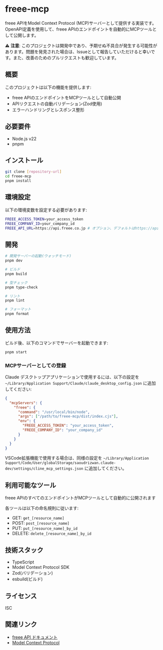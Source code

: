 # freee-mcp

freee APIをModel Context Protocol (MCP)サーバーとして提供する実装です。OpenAPI定義を使用して、freee APIのエンドポイントを自動的にMCPツールとして公開します。

⚠️ **注意**: このプロジェクトは開発中であり、予期せぬ不具合が発生する可能性があります。問題を発見された場合は、Issueとして報告していただけると幸いです。また、改善のためのプルリクエストも歓迎しています。

## 概要

このプロジェクトは以下の機能を提供します:

- freee APIのエンドポイントをMCPツールとして自動公開
- APIリクエストの自動バリデーション(Zod使用)
- エラーハンドリングとレスポンス整形

## 必要要件

- Node.js v22
- pnpm

## インストール

```bash
git clone [repository-url]
cd freee-mcp
pnpm install
```

## 環境設定

以下の環境変数を設定する必要があります:

```bash
FREEE_ACCESS_TOKEN=your_access_token
FREEE_COMPANY_ID=your_company_id
FREEE_API_URL=https://api.freee.co.jp # オプション、デフォルトはhttps://api.freee.co.jp
```

## 開発

```bash
# 開発サーバーの起動(ウォッチモード)
pnpm dev

# ビルド
pnpm build

# 型チェック
pnpm type-check

# リント
pnpm lint

# フォーマット
pnpm format
```

## 使用方法

ビルド後、以下のコマンドでサーバーを起動できます:

```bash
pnpm start
```

### MCPサーバーとしての登録

Claude デスクトップアプリケーションで使用するには、以下の設定を `~/Library/Application Support/Claude/claude_desktop_config.json` に追加してください:

```json
{
  "mcpServers": {
    "freee": {
      "command": "/usr/local/bin/node",
      "args": ["/path/to/freee-mcp/dist/index.cjs"],
      "env": {
        "FREEE_ACCESS_TOKEN": "your_access_token",
        "FREEE_COMPANY_ID": "your_company_id"
      }
    }
  }
}
```

VSCode拡張機能で使用する場合は、同様の設定を `~/Library/Application Support/Code/User/globalStorage/saoudrizwan.claude-dev/settings/cline_mcp_settings.json` に追加してください。

## 利用可能なツール

freee APIのすべてのエンドポイントがMCPツールとして自動的に公開されます

各ツールは以下の命名規則に従います:

- GET: `get_[resource_name]`
- POST: `post_[resource_name]`
- PUT: `put_[resource_name]_by_id`
- DELETE: `delete_[resource_name]_by_id`

## 技術スタック

- TypeScript
- Model Context Protocol SDK
- Zod(バリデーション)
- esbuild(ビルド)

## ライセンス

ISC

## 関連リンク

- [freee API ドキュメント](https://developer.freee.co.jp/docs)
- [Model Context Protocol](https://github.com/modelcontextprotocol)
